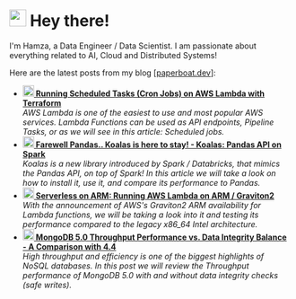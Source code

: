 <h1><img src="https://emojis.slackmojis.com/emojis/images/1643511447/50554/hello-dog.gif?1643511447" width="30"/> Hey there! </h1>

<p>I'm Hamza, a Data Engineer / Data Scientist. I am passionate about everything related to AI, Cloud and Distributed Systems!</p>

<p>Here are the latest posts from my blog [<a href="https://paperboat.dev">paperboat.dev</a>]:</p>
<ul>
  <li>
    <a href="https://www.paperboat.dev/article/01-running-scheduled-tasks-cron-jobs-on-aws-lambda-with-terraform">
    <b><img src="https://emojipedia-us.s3.dualstack.us-west-1.amazonaws.com/thumbs/240/apple/237/fire_1f525.png" width="20" alt="new" /> 
    Running Scheduled Tasks (Cron Jobs) on AWS Lambda with Terraform</b></a>
    <br/>
    <i>AWS Lambda is one of the easiest to use and most popular AWS services. Lambda Functions can be used as API endpoints, Pipeline Tasks, or as we will see in this article: Scheduled jobs.</i>
  </li>
  <li>
    <a href="https://paperboat.dev/article/farewell-pandas-koalas-is-here-to-stay-koalas-pandas-api-on-spark">
    <b><img src="https://emojipedia-us.s3.dualstack.us-west-1.amazonaws.com/thumbs/240/apple/237/fire_1f525.png" width="20" alt="new" /> 
    Farewell Pandas.. Koalas is here to stay! - Koalas: Pandas API on Spark</b></a>
    <br/>
    <i>Koalas is a new library introduced by Spark &#x2F; Databricks, that mimics the Pandas API, on top of Spark! In this article we will take a look on how to install it, use it, and compare its performance to Pandas.</i>
  </li>
  <li>
    <a href="https://paperboat.dev/article/serverless-on-arm-running-aws-lambda-on-arm-graviton2">
    <b><img src="https://emojipedia-us.s3.dualstack.us-west-1.amazonaws.com/thumbs/240/apple/237/fire_1f525.png" width="20" alt="new" /> 
    Serverless on ARM: Running AWS Lambda on ARM &#x2F; Graviton2</b></a>
    <br/>
    <i>With the announcement of AWS&#39;s Graviton2 ARM availability for Lambda functions, we will be taking a look into it and testing its performance compared to the legacy x86_64 Intel architecture.</i>
  </li>
  <li>
    <a href="https://paperboat.dev/article/mongodb-5-0-throughput-performance-vs-data-integrity-balance-a-comparison-with-4-4">
    <b><img src="https://emojipedia-us.s3.dualstack.us-west-1.amazonaws.com/thumbs/240/apple/237/fire_1f525.png" width="20" alt="new" /> 
    MongoDB 5.0 Throughput Performance vs. Data Integrity Balance - A Comparison with 4.4</b></a>
    <br/>
    <i>High throughput and efficiency is one of the biggest highlights of NoSQL databases. In this post we will review the Throughput performance of MongoDB 5.0 with and without data integrity checks (safe writes).</i>
  </li>
</ul>

